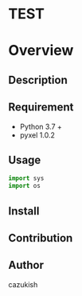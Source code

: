 TEST
====

# Overview

## Description

## Requirement
* Python 3.7 +
* pyxel 1.0.2

## Usage
```python
import sys
import os
```

## Install

## Contribution

## Author
cazukish





